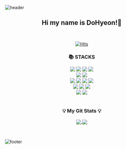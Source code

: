 
![header](https://capsule-render.vercel.app/api?type=waving&color=0:F7FF00,100:4CAF50&height=200&section=header&text=DoHyeon%20World!🛫&fontColor=FFFFFF&fontSize=50&animation=twinkling)

<div align=center>
    <h2>Hi my name is DoHyeon!👋</h2>
    </div>
<br>
<div align=center>
    
[![Hits](https://hits.seeyoufarm.com/api/count/incr/badge.svg?url=https%3A%2F%2Fgithub.com%2FDoKkangs%2Fhit-counter&count_bg=%23B194FD&title_bg=%2363BDFF&icon=github.svg&icon_color=%23E7E7E7&title=hits&edge_flat=false)](https://github.com/DoKkangs)
    
</div>
    
<div align=center><h3>📚 STACKS</h3>
    <img src="https://img.shields.io/badge/java-007396?style=for-the-badge&logo=java&logoColor=white"> 
    <img src="https://img.shields.io/badge/Spring-6DB33F?style=for-the-badge&logo=Spring&logoColor=white"/>
    <img src="https://img.shields.io/badge/SpringBoot-6DB33F?style=for-the-badge&logo=springboot&logoColor=white">
    <img src="https://img.shields.io/badge/springsecurity-6DB33F?style=for-the-badge&logo=springsecurity&logoColor=white">
</div>
    
    
<div align=center>
    <img src="https://img.shields.io/badge/MySQL-4479A1?style=for-the-badge&logo=MySQL&logoColor=white"/>
    <img src="https://img.shields.io/badge/redis-DC382D?style=for-the-badge&logo=redis&logoColor=white"/>
</div>

<div align=center>
    <img src="https://img.shields.io/badge/githubactions-2088FF?style=for-the-badge&logo=githubactions&logoColor=white"/>
    <img src="https://img.shields.io/badge/Docker-2496ED?style=for-the-badge&logo=Docker&logoColor=white"/>
    <img src="https://img.shields.io/badge/amazonaws-232F3E?style=for-the-badge&logo=amazonaws&logoColor=white"/>
    <img src="https://img.shields.io/badge/amazonec2-FF9900?style=for-the-badge&logo=amazonec2&logoColor=white"/>
</div>
    
    
<div align=center>
    <img src="https://img.shields.io/badge/thymeleaf-005F0F?style=for-the-badge&logo=thymeleaf&logoColor=white"/>
    <img src="https://img.shields.io/badge/nginx-009639?style=for-the-badge&logo=nginx&logoColor=white"/>
    <img src="https://img.shields.io/badge/Postman-FF6C37?style=for-the-badge&logo=Postman&logoColor=white"/>
</div>
    
    
<div align=center>
    <img src="https://img.shields.io/badge/github-181717?style=for-the-badge&logo=github&logoColor=white"/>
    <img src="https://img.shields.io/badge/git-F05032?style=for-the-badge&logo=git&logoColor=white"/>
</div>
<br>
    
<h3 align="center">💡 My Git Stats 💡</h3>
<div align=center>
    <a href="https://github.com/DoKkangs">
    <img align="center" src="https://github-readme-stats.vercel.app/api?username=DoKkangs&text_color=F6F8FA&hide_title=${타이틀숨김}&show_icons=${깃아이콘표시}&include_all_commits=true&bg_color=DEG,CCEA71,4CAF50&title_color=F6F8FA" />
    <img align="center" src="https://github-readme-stats.vercel.app/api/top-langs/?username=DoKkangs&layout=compact&text_color=F6F8FA&bg_color=DEG,4CAF50,CCEA71&title_color=F6F8FA&hide=HTML" />
    </a>
</div>

<br>

<br>

![footer](https://capsule-render.vercel.app/api?type=waving&color=0:F7FF00,100:4CAF50&height=130&section=footer&fontColor=FFFFFF&fontSize=50&animation=twinkling)

<!--
**DoKkangs/DoKkangs** is a ✨ _special_ ✨ repository because its `README.md` (this file) appears on your GitHub profile.
![header](https://capsule-render.vercel.app/api?type=${배경타입}&color=auto&height=${높이}&section=header&text=${텍스트}&fontSize=${글자크기}&animation=${텍스트 효과})
Here are some ideas to get you started:
- 🔭 I’m currently working on ...
- 🌱 I’m currently learning ...
- 👯 I’m looking to collaborate on ...
- 🤔 I’m looking for help with ...
- 💬 Ask me about ...
- 📫 How to reach me: ...
- 😄 Pronouns: ...
- ⚡ Fun fact: ...
-->
